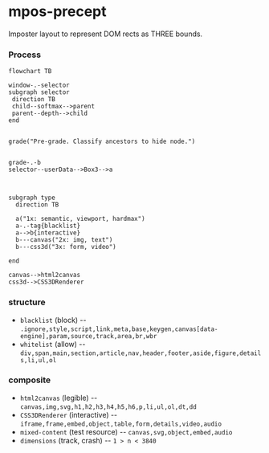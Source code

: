 # mpos-precept
Imposter layout to represent DOM rects as THREE bounds.

### Process
```mermaid
flowchart TB

window-.-selector
subgraph selector
 direction TB
 child--softmax-->parent
 parent--depth-->child
end


grade("Pre-grade. Classify ancestors to hide node.")
  

grade-.-b
selector--userData-->Box3-->a



subgraph type
  direction TB

  a("1x: semantic, viewport, hardmax")
  a-.-tag{blacklist}
  a-->b{interactive}
  b---canvas("2x: img, text")
  b---css3d("3x: form, video")

end

canvas-->html2canvas
css3d-->CSS3DRenderer
```

### structure 
- `blacklist` (block) -- `.ignore,style,script,link,meta,base,keygen,canvas[data-engine],param,source,track,area,br,wbr`
- `whitelist` (allow) -- `div,span,main,section,article,nav,header,footer,aside,figure,details,li,ul,ol`
### composite
- `html2canvas` (legible) -- `canvas,img,svg,h1,h2,h3,h4,h5,h6,p,li,ul,ol,dt,dd`
- `CSS3DRenderer` (interactive) -- `iframe,frame,embed,object,table,form,details,video,audio`
- `mixed-content` (test resource) -- `canvas,svg,object,embed,audio`
- `dimensions` (track, crash) -- `1 > n < 3840`
